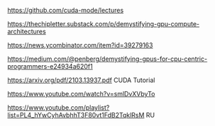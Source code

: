 https://github.com/cuda-mode/lectures

https://thechipletter.substack.com/p/demystifying-gpu-compute-architectures

https://news.ycombinator.com/item?id=39279163

https://medium.com/@penberg/demystifying-gpus-for-cpu-centric-programmers-e24934a620f1

https://arxiv.org/pdf/2103.13937.pdf CUDA Tutorial

[https://www.youtube.com/watch?v=smlDvXVbyTo ](https://www.youtube.com/playlist?list=PL4_hYwCyhAvbhhT3F80vt1FdB2TqklRsM)

https://www.youtube.com/playlist?list=PL4_hYwCyhAvbhhT3F80vt1FdB2TqklRsM  RU
